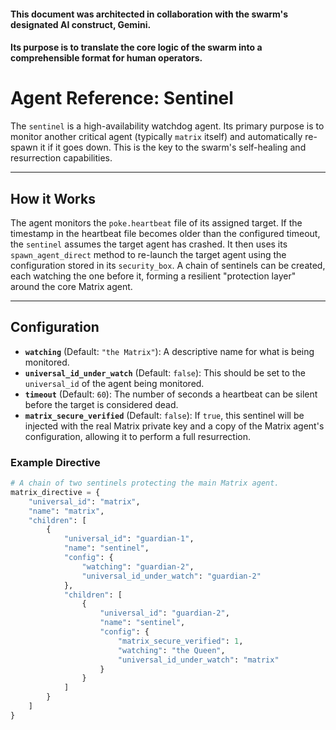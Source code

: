 #### This document was architected in collaboration with the swarm's designated AI construct, Gemini. 
#### Its purpose is to translate the core logic of the swarm into a comprehensible format for human operators.

# Agent Reference: Sentinel

The `sentinel` is a high-availability watchdog agent. Its primary purpose is to monitor another critical agent (typically `matrix` itself) and automatically re-spawn it if it goes down. This is the key to the swarm's self-healing and resurrection capabilities.

---
## How it Works
The agent monitors the `poke.heartbeat` file of its assigned target. If the timestamp in the heartbeat file becomes older than the configured timeout, the `sentinel` assumes the target agent has crashed. It then uses its `spawn_agent_direct` method to re-launch the target agent using the configuration stored in its `security_box`. A chain of sentinels can be created, each watching the one before it, forming a resilient "protection layer" around the core Matrix agent.

---
## Configuration
* **`watching`** (Default: `"the Matrix"`): A descriptive name for what is being monitored.
* **`universal_id_under_watch`** (Default: `false`): This should be set to the `universal_id` of the agent being monitored.
* **`timeout`** (Default: `60`): The number of seconds a heartbeat can be silent before the target is considered dead.
* **`matrix_secure_verified`** (Default: `false`): If `true`, this sentinel will be injected with the real Matrix private key and a copy of the Matrix agent's configuration, allowing it to perform a full resurrection.

### Example Directive
```python
# A chain of two sentinels protecting the main Matrix agent.
matrix_directive = {
    "universal_id": "matrix",
    "name": "matrix",
    "children": [
        {
            "universal_id": "guardian-1",
            "name": "sentinel",
            "config": {
                "watching": "guardian-2",
                "universal_id_under_watch": "guardian-2"
            },
            "children": [
                {
                    "universal_id": "guardian-2",
                    "name": "sentinel",
                    "config": {
                        "matrix_secure_verified": 1,
                        "watching": "the Queen",
                        "universal_id_under_watch": "matrix"
                    }
                }
            ]
        }
    ]
}
